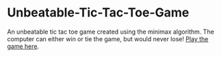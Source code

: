 # Unbeatable-Tic-Tac-Toe-Game
An unbeatable tic tac toe game created using the minimax algorithm. The computer can either win or tie the game, but would never lose!
[Play the game here](https://spidy102.github.io/Unbeatable-Tic-Tac-Toe-Game/).
